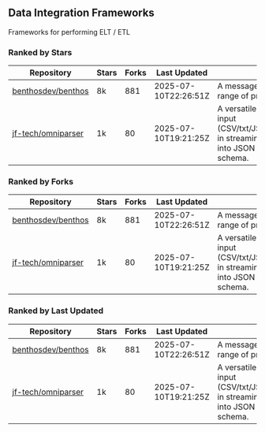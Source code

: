 ## Data Integration Frameworks

Frameworks for performing ELT / ETL

### Ranked by Stars

| Repository | Stars | Forks | Last Updated | Description | 
|------------|-------|-------|--------------|-------------|
| [benthosdev/benthos](https://github.com/benthosdev/benthos) | 8k | 881 | 2025-07-10T22:26:51Z |  A message streaming bridge between a range of protocols. |
| [jf-tech/omniparser](https://github.com/jf-tech/omniparser) | 1k | 80 | 2025-07-10T19:21:25Z |  A versatile ETL library that parses text input (CSV/txt/JSON/XML/EDI/X12/EDIFACT/etc) in streaming fashion and transforms data into JSON output using data-driven schema. |

### Ranked by Forks

| Repository | Stars | Forks | Last Updated | Description | 
|------------|-------|-------|--------------|-------------|
| [benthosdev/benthos](https://github.com/benthosdev/benthos) | 8k | 881 | 2025-07-10T22:26:51Z |  A message streaming bridge between a range of protocols. |
| [jf-tech/omniparser](https://github.com/jf-tech/omniparser) | 1k | 80 | 2025-07-10T19:21:25Z |  A versatile ETL library that parses text input (CSV/txt/JSON/XML/EDI/X12/EDIFACT/etc) in streaming fashion and transforms data into JSON output using data-driven schema. |

### Ranked by Last Updated

| Repository | Stars | Forks | Last Updated | Description | 
|------------|-------|-------|--------------|-------------|
| [benthosdev/benthos](https://github.com/benthosdev/benthos) | 8k | 881 | 2025-07-10T22:26:51Z |  A message streaming bridge between a range of protocols. |
| [jf-tech/omniparser](https://github.com/jf-tech/omniparser) | 1k | 80 | 2025-07-10T19:21:25Z |  A versatile ETL library that parses text input (CSV/txt/JSON/XML/EDI/X12/EDIFACT/etc) in streaming fashion and transforms data into JSON output using data-driven schema. |

